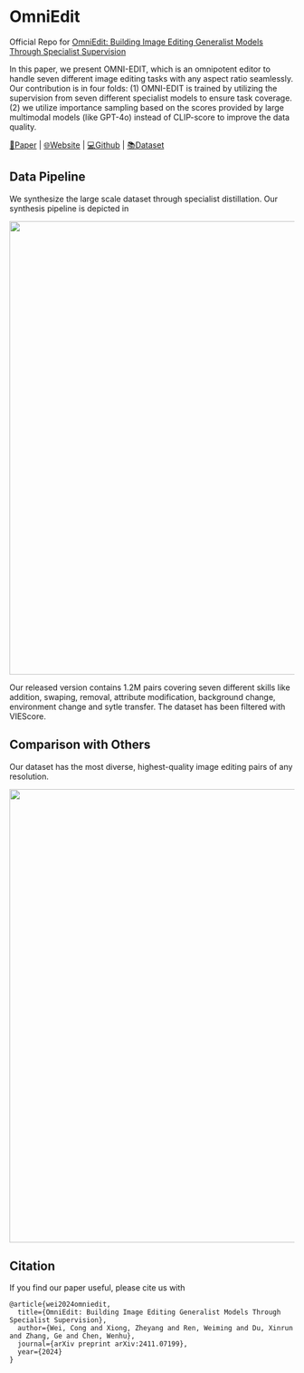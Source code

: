 # OmniEdit
Official Repo for [OmniEdit: Building Image Editing Generalist Models Through Specialist Supervision](https://arxiv.org/abs/2411.07199)

In this paper, we present OMNI-EDIT, which is an omnipotent editor to handle seven different image editing tasks with any aspect ratio seamlessly. Our contribution is in four folds: (1) OMNI-EDIT is trained by utilizing the supervision
from seven different specialist models to ensure task coverage. (2) we utilize importance sampling based on the scores provided by large multimodal models (like GPT-4o) instead of CLIP-score to improve the data quality. 

[📃Paper](https://tiger-ai-lab.github.io/OmniEdit/) | [🌐Website](https://tiger-ai-lab.github.io/OmniEdit/) | [💻Github](https://github.com/TIGER-AI-Lab/OmniEdit) | [📚Dataset](https://huggingface.co/datasets/TIGER-Lab/OmniEdit-Filtered-1.2M)


## Data Pipeline

We synthesize the large scale dataset through specialist distillation. Our synthesis pipeline is depicted in
<p align="center">
<img src="https://huggingface.co/datasets/TIGER-Lab/OmniEdit-Filtered-1.2M/resolve/main/synthesis.png" width="800">
</p>

Our released version contains 1.2M pairs covering seven different skills like addition, swaping, removal, attribute modification, background change, environment change and sytle transfer. The dataset has been filtered with VIEScore.

## Comparison with Others

Our dataset has the most diverse, highest-quality image editing pairs of any resolution.
<p align="center">
<img src="https://huggingface.co/datasets/TIGER-Lab/OmniEdit-Filtered-1.2M/resolve/main/comparison.png" width="800">
</p>


## Citation

If you find our paper useful, please cite us with
```
@article{wei2024omniedit,
  title={OmniEdit: Building Image Editing Generalist Models Through Specialist Supervision},
  author={Wei, Cong and Xiong, Zheyang and Ren, Weiming and Du, Xinrun and Zhang, Ge and Chen, Wenhu},
  journal={arXiv preprint arXiv:2411.07199},
  year={2024}
}
```
